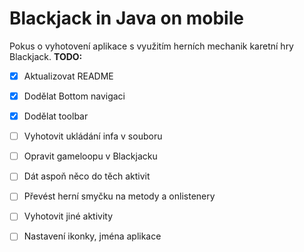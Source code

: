 # Blackjack in Java on mobile
Pokus o vyhotovení aplikace s využitím herních mechanik karetní hry Blackjack. 
**TODO:**
- [x] Aktualizovat README
- [x] Dodělat Bottom navigaci
- [x] Dodělat toolbar
- [ ] Vyhotovit ukládání infa v souboru
- [ ] Opravit gameloopu v Blackjacku
- [ ] Dát aspoň něco do těch aktivit
- [ ] Převést herní smyčku na metody a onlistenery
- [ ] Vyhotovit jiné aktivity
- [ ] Nastavení ikonky, jména aplikace

